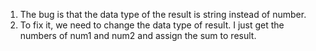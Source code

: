 1. The bug is that the data type of the result is string instead of number.
2. To fix it, we need to change the data type of result. I just get the numbers of num1 and num2 and assign the sum to result.
